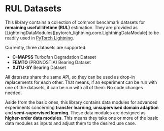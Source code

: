 # RUL Datasets

This library contains a collection of common benchmark datasets for **remaining useful lifetime (RUL)** estimation.
They are provided as [LightningDataModules][pytorch_lightning.core.LightningDataModule] to be readily used in [PyTorch Lightning](https://pytorch-lightning.readthedocs.io/en/latest/).

Currently, three datasets are supported:

* **C-MAPSS** Turbofan Degradation Dataset
* **FEMTO** (PRONOSTIA) Bearing Dataset
* **XJTU-SY** Bearing Dataset

All datasets share the same API, so they can be used as drop-in replacements for each other.
That means, if an experiment can be run with one of the datasets, it can be run with all of them.
No code changes needed.

Aside from the basic ones, this library contains data modules for advanced experiments concerning **transfer learning**, **unsupervised domain adaption** and **semi-supervised learning**.
These data modules are designed as **higher-order data modules**.
This means they take one or more of the basic data modules as inputs and adjust them to the desired use case.